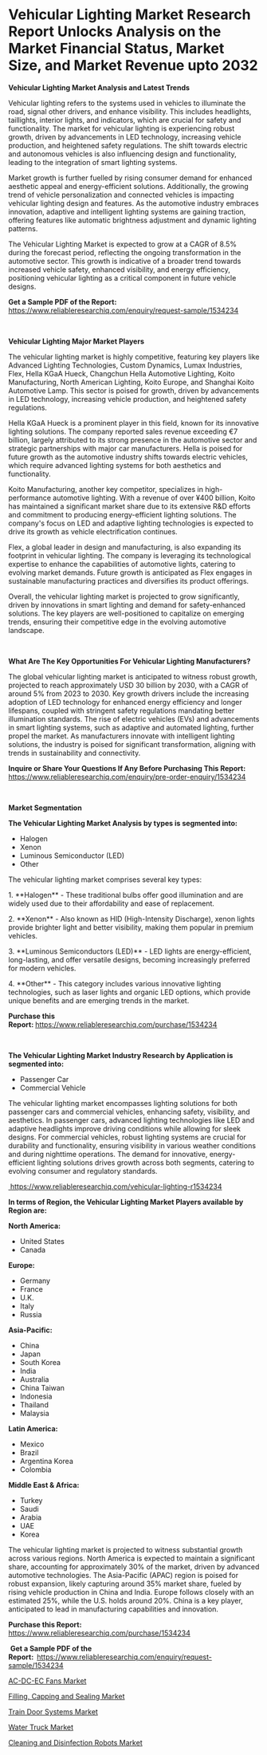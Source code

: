 <p><h1>Vehicular Lighting Market Research Report Unlocks Analysis on the Market Financial Status, Market Size, and Market Revenue upto 2032</h1></p><p><strong>Vehicular Lighting Market Analysis and Latest Trends</strong></p>
<p><p>Vehicular lighting refers to the systems used in vehicles to illuminate the road, signal other drivers, and enhance visibility. This includes headlights, taillights, interior lights, and indicators, which are crucial for safety and functionality. The market for vehicular lighting is experiencing robust growth, driven by advancements in LED technology, increasing vehicle production, and heightened safety regulations. The shift towards electric and autonomous vehicles is also influencing design and functionality, leading to the integration of smart lighting systems.</p><p>Market growth is further fuelled by rising consumer demand for enhanced aesthetic appeal and energy-efficient solutions. Additionally, the growing trend of vehicle personalization and connected vehicles is impacting vehicular lighting design and features. As the automotive industry embraces innovation, adaptive and intelligent lighting systems are gaining traction, offering features like automatic brightness adjustment and dynamic lighting patterns.</p><p>The Vehicular Lighting Market is expected to grow at a CAGR of 8.5% during the forecast period, reflecting the ongoing transformation in the automotive sector. This growth is indicative of a broader trend towards increased vehicle safety, enhanced visibility, and energy efficiency, positioning vehicular lighting as a critical component in future vehicle designs.</p></p>
<p><strong>Get a Sample PDF of the Report:&nbsp;</strong> <a href="https://www.reliableresearchiq.com/enquiry/request-sample/1534234?utm_campaign=2265&utm_medium=2&utm_source=Github&utm_content=ia&utm_term=30032025&utm_id=vehicular-lighting">https://www.reliableresearchiq.com/enquiry/request-sample/1534234</a></p>
<p>&nbsp;</p>
<p><strong>Vehicular Lighting Major Market Players</strong></p>
<p><p>The vehicular lighting market is highly competitive, featuring key players like Advanced Lighting Technologies, Custom Dynamics, Lumax Industries, Flex, Hella KGaA Hueck, Changchun Hella Automotive Lighting, Koito Manufacturing, North American Lighting, Koito Europe, and Shanghai Koito Automotive Lamp. This sector is poised for growth, driven by advancements in LED technology, increasing vehicle production, and heightened safety regulations.</p><p>Hella KGaA Hueck is a prominent player in this field, known for its innovative lighting solutions. The company reported sales revenue exceeding €7 billion, largely attributed to its strong presence in the automotive sector and strategic partnerships with major car manufacturers. Hella is poised for future growth as the automotive industry shifts towards electric vehicles, which require advanced lighting systems for both aesthetics and functionality.</p><p>Koito Manufacturing, another key competitor, specializes in high-performance automotive lighting. With a revenue of over ¥400 billion, Koito has maintained a significant market share due to its extensive R&D efforts and commitment to producing energy-efficient lighting solutions. The company's focus on LED and adaptive lighting technologies is expected to drive its growth as vehicle electrification continues.</p><p>Flex, a global leader in design and manufacturing, is also expanding its footprint in vehicular lighting. The company is leveraging its technological expertise to enhance the capabilities of automotive lights, catering to evolving market demands. Future growth is anticipated as Flex engages in sustainable manufacturing practices and diversifies its product offerings.</p><p>Overall, the vehicular lighting market is projected to grow significantly, driven by innovations in smart lighting and demand for safety-enhanced solutions. The key players are well-positioned to capitalize on emerging trends, ensuring their competitive edge in the evolving automotive landscape.</p></p>
<p>&nbsp;</p>
<p><strong>What Are The Key Opportunities For Vehicular Lighting Manufacturers?</strong></p>
<p><p>The global vehicular lighting market is anticipated to witness robust growth, projected to reach approximately USD 30 billion by 2030, with a CAGR of around 5% from 2023 to 2030. Key growth drivers include the increasing adoption of LED technology for enhanced energy efficiency and longer lifespans, coupled with stringent safety regulations mandating better illumination standards. The rise of electric vehicles (EVs) and advancements in smart lighting systems, such as adaptive and automated lighting, further propel the market. As manufacturers innovate with intelligent lighting solutions, the industry is poised for significant transformation, aligning with trends in sustainability and connectivity.</p></p>
<p><strong>Inquire or Share Your Questions If Any Before Purchasing This Report:</strong> <a href="https://www.reliableresearchiq.com/enquiry/pre-order-enquiry/1534234?utm_campaign=2265&utm_medium=2&utm_source=Github&utm_content=ia&utm_term=30032025&utm_id=vehicular-lighting">https://www.reliableresearchiq.com/enquiry/pre-order-enquiry/1534234</a></p>
<p>&nbsp;</p>
<p><strong>Market Segmentation</strong></p>
<p><strong>The Vehicular Lighting Market Analysis by types is segmented into:</strong></p>
<p><ul><li>Halogen</li><li>Xenon</li><li>Luminous Semiconductor (LED)</li><li>Other</li></ul></p>
<p><p>The vehicular lighting market comprises several key types: </p><p>1. **Halogen** - These traditional bulbs offer good illumination and are widely used due to their affordability and ease of replacement.</p><p>   </p><p>2. **Xenon** - Also known as HID (High-Intensity Discharge), xenon lights provide brighter light and better visibility, making them popular in premium vehicles.</p><p>3. **Luminous Semiconductors (LED)** - LED lights are energy-efficient, long-lasting, and offer versatile designs, becoming increasingly preferred for modern vehicles.</p><p>4. **Other** - This category includes various innovative lighting technologies, such as laser lights and organic LED options, which provide unique benefits and are emerging trends in the market.</p></p>
<p><strong>Purchase this Report:&nbsp;</strong><a href="https://www.reliableresearchiq.com/purchase/1534234?utm_campaign=2265&utm_medium=2&utm_source=Github&utm_content=ia&utm_term=30032025&utm_id=vehicular-lighting">https://www.reliableresearchiq.com/purchase/1534234</a></p>
<p>&nbsp;</p>
<p><strong>The Vehicular Lighting Market Industry Research by Application is segmented into:</strong></p>
<p><ul><li>Passenger Car</li><li>Commercial Vehicle</li></ul></p>
<p><p>The vehicular lighting market encompasses lighting solutions for both passenger cars and commercial vehicles, enhancing safety, visibility, and aesthetics. In passenger cars, advanced lighting technologies like LED and adaptive headlights improve driving conditions while allowing for sleek designs. For commercial vehicles, robust lighting systems are crucial for durability and functionality, ensuring visibility in various weather conditions and during nighttime operations. The demand for innovative, energy-efficient lighting solutions drives growth across both segments, catering to evolving consumer and regulatory standards.</p></p>
<p><a href="https://www.reliableresearchiq.com/vehicular-lighting-r1534234?utm_campaign=2265&utm_medium=2&utm_source=Github&utm_content=ia&utm_term=30032025&utm_id=vehicular-lighting">&nbsp;https://www.reliableresearchiq.com/vehicular-lighting-r1534234</a></p>
<p><strong>In terms of Region, the Vehicular Lighting Market Players available by Region are:</strong></p>
<p>
    <p> <strong> North America: </strong>
        <ul>
            <li>United States</li>
            <li>Canada</li>
        </ul>
        </p> 
    <p> <strong> Europe: </strong>
        <ul>
            <li>Germany</li>
            <li>France</li>
            <li>U.K.</li>
            <li>Italy</li>
            <li>Russia</li>
        </ul>
        </p> 
    <p> <strong> Asia-Pacific: </strong>
        <ul>
            <li>China</li>
            <li>Japan</li>
            <li>South Korea</li>
            <li>India</li>
            <li>Australia</li>
            <li>China Taiwan</li>
            <li>Indonesia</li>
            <li>Thailand</li>
            <li>Malaysia</li>
        </ul>
        </p> 
    <p> <strong> Latin America: </strong>
        <ul>
            <li>Mexico</li>
            <li>Brazil</li>
            <li>Argentina Korea</li>
            <li>Colombia</li>
        </ul>
        </p> 
    <p> <strong> Middle East & Africa: </strong>
        <ul>
            <li>Turkey</li>
            <li>Saudi</li>
            <li>Arabia</li>
            <li>UAE</li>
            <li>Korea</li>
        </ul>
    </p>
    </p>
<p><p>The vehicular lighting market is projected to witness substantial growth across various regions. North America is expected to maintain a significant share, accounting for approximately 30% of the market, driven by advanced automotive technologies. The Asia-Pacific (APAC) region is poised for robust expansion, likely capturing around 35% market share, fueled by rising vehicle production in China and India. Europe follows closely with an estimated 25%, while the U.S. holds around 20%. China is a key player, anticipated to lead in manufacturing capabilities and innovation.</p></p>
<p><strong>Purchase this Report: </strong><a href="https://www.reliableresearchiq.com/purchase/1534234?utm_campaign=2265&utm_medium=2&utm_source=Github&utm_content=ia&utm_term=30032025&utm_id=vehicular-lighting">https://www.reliableresearchiq.com/purchase/1534234</a></p>
<p>&nbsp;<strong>Get a Sample PDF of the Report:&nbsp;&nbsp;</strong><a href="https://www.reliableresearchiq.com/enquiry/request-sample/1534234?utm_campaign=2265&utm_medium=2&utm_source=Github&utm_content=ia&utm_term=30032025&utm_id=vehicular-lighting">https://www.reliableresearchiq.com/enquiry/request-sample/1534234</a></p>
<p><strong></strong></p>
<p><p><a href="https://www.linkedin.com/pulse/value-segment-market-share-analysis-ac-dc-ec-fans-forecast-ufvfe?utm_campaign=2265&utm_medium=2&utm_source=Github&utm_content=ia&utm_term=30032025&utm_id=vehicular-lighting">AC-DC-EC Fans Market</a></p><p><a href="https://www.linkedin.com/pulse/filling-capping-sealing-market-outlook-from-2025-2032-trends-application-t5zme?utm_campaign=2265&utm_medium=2&utm_source=Github&utm_content=ia&utm_term=30032025&utm_id=vehicular-lighting">Filling, Capping and Sealing Market</a></p><p><a href="https://github.com/grimssummouc/Market-Research-Report-List-1/blob/main/train-door-systems-market.md?utm_campaign=2265&utm_medium=2&utm_source=Github&utm_content=ia&utm_term=30032025&utm_id=vehicular-lighting">Train Door Systems Market</a></p><p><a href="https://github.com/agemakisel4b/Market-Research-Report-List-1/blob/main/water-truck-market.md?utm_campaign=2265&utm_medium=2&utm_source=Github&utm_content=ia&utm_term=30032025&utm_id=vehicular-lighting">Water Truck Market</a></p><p><a href="https://www.linkedin.com/pulse/cleaning-disinfection-robots-market-forecasted-from-agvae?utm_campaign=2265&utm_medium=2&utm_source=Github&utm_content=ia&utm_term=30032025&utm_id=vehicular-lighting">Cleaning and Disinfection Robots Market</a></p></p>